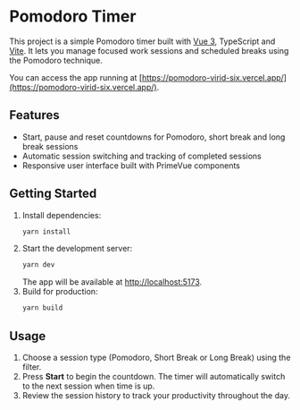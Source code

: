 # Pomodoro Timer

This project is a simple Pomodoro timer built with [Vue 3](https://vuejs.org/), TypeScript and [Vite](https://vitejs.dev/). It lets you manage focused work sessions and scheduled breaks using the Pomodoro technique.

You can access the app running at [https://pomodoro-virid-six.vercel.app/](https://pomodoro-virid-six.vercel.app/).

## Features
- Start, pause and reset countdowns for Pomodoro, short break and long break sessions
- Automatic session switching and tracking of completed sessions
- Responsive user interface built with PrimeVue components

## Getting Started
1. Install dependencies:
   ```bash
   yarn install
   ```
2. Start the development server:
   ```bash
   yarn dev
   ```
   The app will be available at [http://localhost:5173](http://localhost:5173).
3. Build for production:
   ```bash
   yarn build
   ```

## Usage
1. Choose a session type (Pomodoro, Short Break or Long Break) using the filter.
2. Press **Start** to begin the countdown. The timer will automatically switch to the next session when time is up.
3. Review the session history to track your productivity throughout the day.

